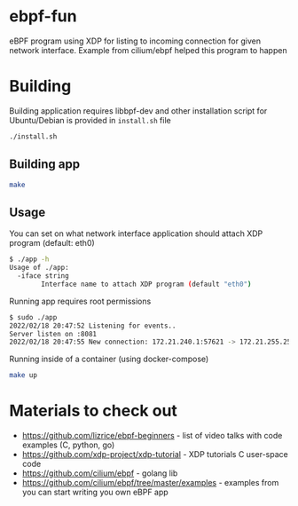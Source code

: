 # ebpf-fun

eBPF program using XDP for listing to incoming connection for given network interface. Example from cilium/ebpf helped this program to happen 

# Building

Building application requires libbpf-dev and other installation script for Ubuntu/Debian is provided in `install.sh` file
```bash
./install.sh
```

## Building app

```bash
make
```

## Usage

You can set on what network interface application should attach XDP program (default: eth0)
```bash
$ ./app -h    
Usage of ./app:
  -iface string
        Interface name to attach XDP program (default "eth0")
```

Running app requires root permissions

```bash
$ sudo ./app
2022/02/18 20:47:52 Listening for events..
Server listen on :8081
2022/02/18 20:47:55 New connection: 172.21.240.1:57621 -> 172.21.255.255:57621 
```

Running inside of a container (using docker-compose)

```bash
make up
```

# Materials to check out

* https://github.com/lizrice/ebpf-beginners - list of video talks with code examples (C, python, go)
* https://github.com/xdp-project/xdp-tutorial - XDP tutorials C user-space code
* https://github.com/cilium/ebpf - golang lib 
* https://github.com/cilium/ebpf/tree/master/examples - examples from you can start writing you own eBPF app 
